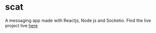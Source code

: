 # scat
A messaging app made with Reactjs, Node js and Socketio. Find the live project live [here](https://scat.herokuapp.com/)
